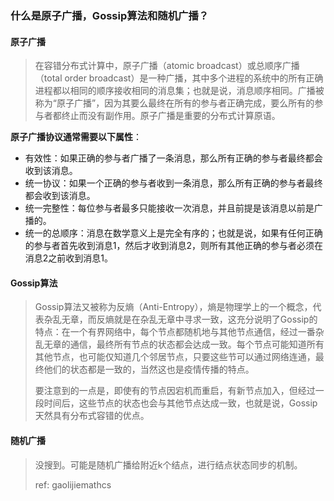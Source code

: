### 什么是原子广播，Gossip算法和随机广播？

#### 原子广播
> 在容错分布式计算中，原子广播（atomic broadcast）或总顺序广播（total order broadcast）是一种广播，其中多个进程的系统中的所有正确进程都以相同的顺序接收相同的消息集；也就是说，消息顺序相同。广播被称为“原子广播”，因为其要么最终在所有的参与者正确完成，要么所有的参与者都终止而没有副作用。原子广播是重要的分布式计算原语。

**原子广播协议通常需要以下属性**：
* 有效性：如果正确的参与者广播了一条消息，那么所有正确的参与者最终都会收到该消息。
* 统一协议：如果一个正确的参与者收到一条消息，那么所有正确的参与者最终都会收到该消息。
* 统一完整性：每位参与者最多只能接收一次消息，并且前提是该消息以前是广播的。
* 统一的总顺序：消息在数学意义上是完全有序的；也就是说，如果有任何正确的参与者首先收到消息1，然后才收到消息2，则所有其他正确的参与者必须在消息2之前收到消息1。


#### Gossip算法
> Gossip算法又被称为反熵（Anti-Entropy），熵是物理学上的一个概念，代表杂乱无章，而反熵就是在杂乱无章中寻求一致，这充分说明了Gossip的特点：在一个有界网络中，每个节点都随机地与其他节点通信，经过一番杂乱无章的通信，最终所有节点的状态都会达成一致。每个节点可能知道所有其他节点，也可能仅知道几个邻居节点，只要这些节可以通过网络连通，最终他们的状态都是一致的，当然这也是疫情传播的特点。
> 
> 要注意到的一点是，即使有的节点因宕机而重启，有新节点加入，但经过一段时间后，这些节点的状态也会与其他节点达成一致，也就是说，Gossip天然具有分布式容错的优点。

#### 随机广播
> 没搜到。可能是随机广播给附近k个结点，进行结点状态同步的机制。
> 
> ref: gaolijiemathcs
